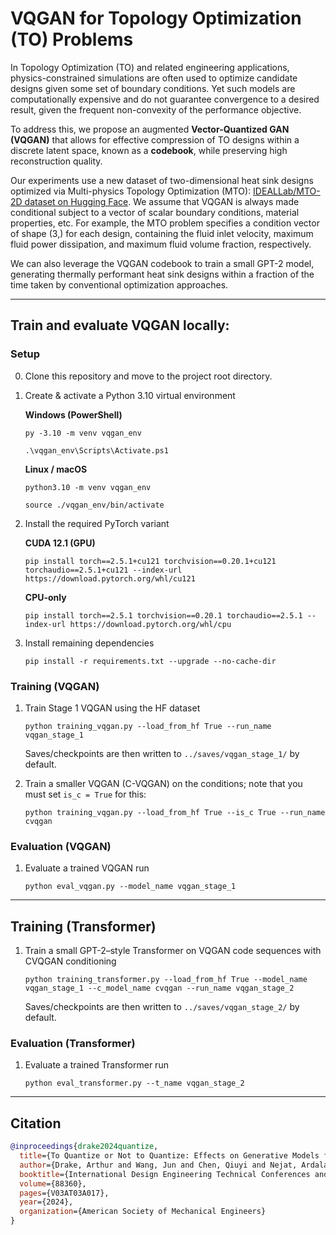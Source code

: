 # VQGAN for Topology Optimization (TO) Problems
In Topology Optimization (TO) and related engineering applications, physics-constrained simulations are often used to optimize candidate designs given some set of boundary conditions. Yet such models are computationally expensive and do not guarantee convergence to a desired result, given the frequent non-convexity of the performance objective.

To address this, we propose an augmented **Vector-Quantized GAN (VQGAN)** that allows for effective compression of TO designs within a discrete latent space, known as a **codebook**, while preserving high reconstruction quality. 

Our experiments use a new dataset of two-dimensional heat sink designs optimized via Multi-physics Topology Optimization (MTO): [IDEALLab/MTO-2D dataset on Hugging Face](https://huggingface.co/datasets/IDEALLab/MTO-2D). We assume that VQGAN is always made conditional subject to a vector of scalar boundary conditions, material properties, etc. For example, the MTO problem specifies a condition vector of shape (3,) for each design, containing the fluid inlet velocity, maximum fluid power dissipation, and maximum fluid volume fraction, respectively.

We can also leverage the VQGAN codebook to train a small GPT-2 model, generating thermally performant heat sink designs within a fraction of the time taken by conventional optimization approaches.

---

## Train and evaluate VQGAN locally:
### Setup
0. Clone this repository and move to the project root directory.

1. Create & activate a Python 3.10 virtual environment  

   **Windows (PowerShell)**  
   
   ```
   py -3.10 -m venv vqgan_env
   ```
   
   ```
   .\vqgan_env\Scripts\Activate.ps1
   ```
   
   **Linux / macOS**
   
   ```
   python3.10 -m venv vqgan_env
   ```
   
   ```
   source ./vqgan_env/bin/activate
   ```

2. Install the required PyTorch variant
   
   **CUDA 12.1 (GPU)**
   
      ```
      pip install torch==2.5.1+cu121 torchvision==0.20.1+cu121 torchaudio==2.5.1+cu121 --index-url https://download.pytorch.org/whl/cu121
      ```

   **CPU-only**
   
      ```
      pip install torch==2.5.1 torchvision==0.20.1 torchaudio==2.5.1 --index-url https://download.pytorch.org/whl/cpu
      ```

3. Install remaining dependencies  
   
   ``` 
   pip install -r requirements.txt --upgrade --no-cache-dir
   ```


### Training (VQGAN)

1. Train Stage 1 VQGAN using the HF dataset  

      ```
      python training_vqgan.py --load_from_hf True --run_name vqgan_stage_1
      ```

   Saves/checkpoints are then written to `../saves/vqgan_stage_1/` by default.

2. Train a smaller VQGAN (C-VQGAN) on the conditions; note that you must set `is_c = True` for this:

      ```
      python training_vqgan.py --load_from_hf True --is_c True --run_name cvqgan
      ```

### Evaluation (VQGAN)

1. Evaluate a trained VQGAN run
   
   ```
   python eval_vqgan.py --model_name vqgan_stage_1
   ```
   
---

## Training (Transformer)

1. Train a small GPT-2–style Transformer on VQGAN code sequences with CVQGAN conditioning

   ```
   python training_transformer.py --load_from_hf True --model_name vqgan_stage_1 --c_model_name cvqgan --run_name vqgan_stage_2
   ```

   Saves/checkpoints are then written to `../saves/vqgan_stage_2/` by default.

### Evaluation (Transformer)

1. Evaluate a trained Transformer run

   ```
   python eval_transformer.py --t_name vqgan_stage_2
   ```
   
---

## Citation
```bibtex
@inproceedings{drake2024quantize,
  title={To Quantize or Not to Quantize: Effects on Generative Models for 2D Heat Sink Design},
  author={Drake, Arthur and Wang, Jun and Chen, Qiuyi and Nejat, Ardalan and Guest, James and Fuge, Mark},
  booktitle={International Design Engineering Technical Conferences and Computers and Information in Engineering Conference},
  volume={88360},
  pages={V03AT03A017},
  year={2024},
  organization={American Society of Mechanical Engineers}
}
